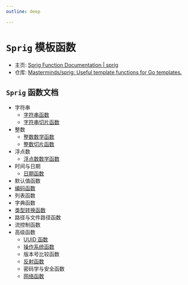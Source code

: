 ```yaml
---
outline: deep

---
```


# `Sprig` 模板函数

* 主页: [Sprig Function Documentation | sprig](http://masterminds.github.io/sprig/)
* 仓库: [Masterminds/sprig: Useful template functions for Go templates.](https://github.com/Masterminds/sprig)

## `Sprig` 函数文档

- 字符串
  - [字符串函数](./strings.md)
  - [字符串切片函数](./string-slice.md)
- 整数
  - [整数数学函数](./math.md)
  - [整数切片函数](./integer-slice.md)
- 浮点数
  - [浮点数数学函数](./mathf.md)
- 时间与日期
  - [日期函数](./date.md)
- 默认值函数
- [编码函数](./encoding.md)
- 列表函数
- 字典函数
- [类型转换函数](./conversion.md)
- 路径与文件路径函数
- 流控制函数
- 高级函数
  - [UUID 函数](./uuid.md)
  - [操作系统函数](./os.md)
  - 版本号比较函数
  - [反射函数](./reflection.md)
  - 密码学与安全函数
  - [网络函数](./network.md)
